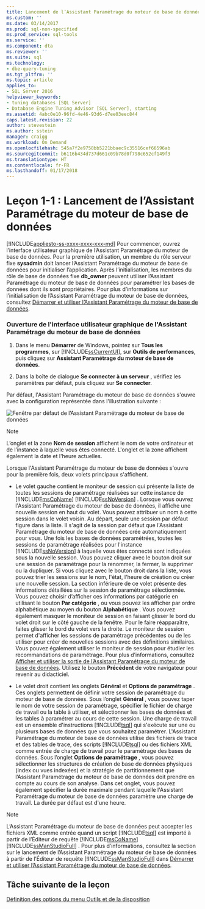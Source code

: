 ```yaml
---
title: Lancement de l’Assistant Paramétrage du moteur de base de données | Microsoft Docs
ms.custom: ''
ms.date: 03/14/2017
ms.prod: sql-non-specified
ms.prod_service: sql-tools
ms.service: ''
ms.component: dta
ms.reviewer: ''
ms.suite: sql
ms.technology:
- dbe-query-tuning
ms.tgt_pltfrm: ''
ms.topic: article
applies_to:
- SQL Server 2016
helpviewer_keywords:
- tuning databases [SQL Server]
- Database Engine Tuning Advisor [SQL Server], starting
ms.assetid: 4abc0e10-96fd-4e46-93d6-d7ee03eec844
caps.latest.revision: 22
author: stevestein
ms.author: sstein
manager: craigg
ms.workload: On Demand
ms.openlocfilehash: 545a7f2e9758bb5221bbaec9c35516cef66596ab
ms.sourcegitcommit: b6116b434d737d661c09b78d0f798c652cf149f3
ms.translationtype: HT
ms.contentlocale: fr-FR
ms.lasthandoff: 01/17/2018
---
```

# <a name="lesson-1-1---launching-database-engine-tuning-advisor"></a>Leçon 1-1 : Lancement de l’Assistant Paramétrage du moteur de base de données
[!INCLUDE[appliesto-ss-xxxx-xxxx-xxx-md](../../includes/appliesto-ss-xxxx-xxxx-xxx-md.md)] Pour commencer, ouvrez l’interface utilisateur graphique de l’Assistant Paramétrage du moteur de base de données. Pour la première utilisation, un membre du rôle serveur fixe **sysadmin** doit lancer l’Assistant Paramétrage du moteur de base de données pour initialiser l’application. Après l’initialisation, les membres du rôle de base de données fixe **db_owner** peuvent utiliser l’Assistant Paramétrage du moteur de base de données pour paramétrer les bases de données dont ils sont propriétaires. Pour plus d’informations sur l’initialisation de l’Assistant Paramétrage du moteur de base de données, consultez [Démarrer et utiliser l’Assistant Paramétrage du moteur de base de données](../../relational-databases/performance/start-and-use-the-database-engine-tuning-advisor.md).  
  
### <a name="open-the-database-engine-tuning-advisor-gui"></a>Ouverture de l'interface utilisateur graphique de l'Assistant Paramétrage du moteur de base de données  
  
1.  Dans le menu **Démarrer** de Windows, pointez sur **Tous les programmes**, sur [!INCLUDE[ssCurrentUI](../../includes/sscurrentui-md.md)], sur **Outils de performances**, puis cliquez sur **Assistant Paramétrage du moteur de base de données**.  
  
2.  Dans la boîte de dialogue **Se connecter à un serveur** , vérifiez les paramètres par défaut, puis cliquez sur **Se connecter**.  
  
Par défaut, l'Assistant Paramétrage du moteur de base de données s'ouvre avec la configuration représentée dans l'illustration suivante :  
  
![Fenêtre par défaut de l’Assistant Paramétrage du moteur de base de données](../../tools/dta/media/defaultdtagui.gif "fenêtre par défaut de l’Assistant Paramétrage du moteur de base de données")  
  
> [!NOTE]  
> L’onglet et la zone **Nom de session** affichent le nom de votre ordinateur et de l’instance à laquelle vous êtes connecté. L'onglet et la zone affichent également la date et l'heure actuelles.  
  
Lorsque l'Assistant Paramétrage du moteur de base de données s'ouvre pour la première fois, deux volets principaux s'affichent.  
  
-   Le volet gauche contient le moniteur de session qui présente la liste de toutes les sessions de paramétrage réalisées sur cette instance de [!INCLUDE[msCoName](../../includes/msconame-md.md)] [!INCLUDE[ssNoVersion](../../includes/ssnoversion-md.md)] . Lorsque vous ouvrez l'Assistant Paramétrage du moteur de base de données, il affiche une nouvelle session en haut du volet. Vous pouvez attribuer un nom à cette session dans le volet voisin. Au départ, seule une session par défaut figure dans la liste. Il s'agit de la session par défaut que l'Assistant Paramétrage du moteur de base de données crée automatiquement pour vous. Une fois les bases de données paramétrées, toutes les sessions de paramétrage réalisées pour l'instance [!INCLUDE[ssNoVersion](../../includes/ssnoversion-md.md)] à laquelle vous êtes connecté sont indiquées sous la nouvelle session. Vous pouvez cliquer avec le bouton droit sur une session de paramétrage pour la renommer, la fermer, la supprimer ou la dupliquer. Si vous cliquez avec le bouton droit dans la liste, vous pouvez trier les sessions sur le nom, l'état, l'heure de création ou créer une nouvelle session. La section inférieure de ce volet présente des informations détaillées sur la session de paramétrage sélectionnée. Vous pouvez choisir d’afficher ces informations par catégorie en utilisant le bouton **Par catégorie** , ou vous pouvez les afficher par ordre alphabétique au moyen du bouton **Alphabétique** . Vous pouvez également masquer le moniteur de session en faisant glisser le bord du volet droit sur le côté gauche de la fenêtre. Pour le faire réapparaître, faites glisser le bord du volet vers la droite. Le moniteur de session permet d'afficher les sessions de paramétrage précédentes ou de les utiliser pour créer de nouvelles sessions avec des définitions similaires. Vous pouvez également utiliser le moniteur de session pour étudier les recommandations de paramétrage. Pour plus d’informations, consultez [Afficher et utiliser la sortie de l’Assistant Paramétrage du moteur de base de données](../../relational-databases/performance/view-and-work-with-the-output-from-the-database-engine-tuning-advisor.md). Utilisez le bouton **Précédent** de votre navigateur pour revenir au didacticiel.  
  
-   Le volet droit contient les onglets **Général** et **Options de paramétrage** . Ces onglets permettent de définir votre session de paramétrage du moteur de base de données. Sous l’onglet **Général** , vous pouvez taper le nom de votre session de paramétrage, spécifier le fichier de charge de travail ou la table à utiliser, et sélectionner les bases de données et les tables à paramétrer au cours de cette session. Une charge de travail est un ensemble d'instructions [!INCLUDE[tsql](../../includes/tsql-md.md)] qui s'exécute sur une ou plusieurs bases de données que vous souhaitez paramétrer. L'Assistant Paramétrage du moteur de base de données utilise des fichiers de trace et des tables de trace, des scripts [!INCLUDE[tsql](../../includes/tsql-md.md)] ou des fichiers XML comme entrée de charge de travail pour le paramétrage des bases de données. Sous l’onglet **Options de paramétrage** , vous pouvez sélectionner les structures de création de base de données physiques (index ou vues indexées) et la stratégie de partitionnement que l’Assistant Paramétrage du moteur de base de données doit prendre en compte au cours de son analyse. Dans cet onglet, vous pouvez également spécifier la durée maximale pendant laquelle l'Assistant Paramétrage du moteur de base de données paramètre une charge de travail. La durée par défaut est d'une heure.  
  
> [!NOTE]  
> L’Assistant Paramétrage du moteur de base de données peut accepter les fichiers XML comme entrée quand un script [!INCLUDE[tsql](../../includes/tsql-md.md)] est importé à partir de l’Éditeur de requête [!INCLUDE[msCoName](../../includes/msconame-md.md)][!INCLUDE[ssManStudioFull](../../includes/ssmanstudiofull-md.md)] . Pour plus d’informations, consultez la section sur le lancement de l’Assistant Paramétrage du moteur de base de données à partir de l’Éditeur de requête [!INCLUDE[ssManStudioFull](../../includes/ssmanstudiofull-md.md)] dans [Démarrer et utiliser l’Assistant Paramétrage du moteur de base de données](../../relational-databases/performance/start-and-use-the-database-engine-tuning-advisor.md).  
  
## <a name="next-task-in-lesson"></a>Tâche suivante de la leçon  
[Définition des options du menu Outils et de la disposition](../../tools/dta/lesson-1-2-setting-tool-options-and-layout.md)  
  
  
  
